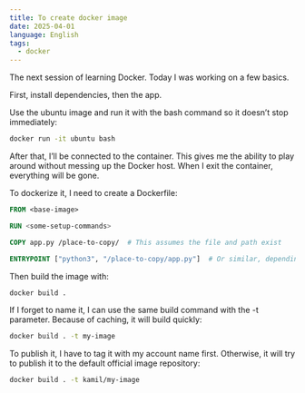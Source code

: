 ```yaml
---
title: To create docker image
date: 2025-04-01
language: English
tags:
  - docker
---
```


The next session of learning Docker. Today I was working on a few basics.

First,  install dependencies, then the app.

Use the ubuntu image and run it with the bash command so it doesn’t stop immediately:

```bash
docker run -it ubuntu bash
```

After that, I’ll be connected to the container. This gives me the ability to play around without messing up the Docker host. When I exit the container, everything will be gone.

To dockerize it, I need to create a Dockerfile:

```dockerfile
FROM <base-image>

RUN <some-setup-commands>

COPY app.py /place-to-copy/  # This assumes the file and path exist

ENTRYPOINT ["python3", "/place-to-copy/app.py"]  # Or similar, depending on the app
```

Then build the image with:

```bash
docker build .
```

If I forget to name it, I can use the same build command with the -t parameter. Because of caching, it will build quickly:

```bash
docker build . -t my-image
```

To publish it, I have to tag it with my account name first. Otherwise, it will try to publish it to the default official image repository:

```bash
docker build . -t kamil/my-image
```

